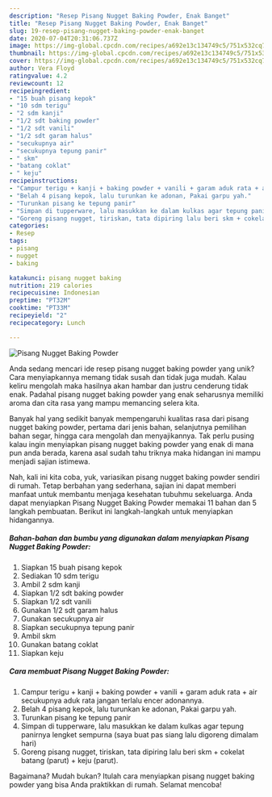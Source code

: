 ```yaml
---
description: "Resep Pisang Nugget Baking Powder, Enak Banget"
title: "Resep Pisang Nugget Baking Powder, Enak Banget"
slug: 19-resep-pisang-nugget-baking-powder-enak-banget
date: 2020-07-04T20:31:06.737Z
image: https://img-global.cpcdn.com/recipes/a692e13c134749c5/751x532cq70/pisang-nugget-baking-powder-foto-resep-utama.jpg
thumbnail: https://img-global.cpcdn.com/recipes/a692e13c134749c5/751x532cq70/pisang-nugget-baking-powder-foto-resep-utama.jpg
cover: https://img-global.cpcdn.com/recipes/a692e13c134749c5/751x532cq70/pisang-nugget-baking-powder-foto-resep-utama.jpg
author: Vera Floyd
ratingvalue: 4.2
reviewcount: 12
recipeingredient:
- "15 buah pisang kepok"
- "10 sdm terigu"
- "2 sdm kanji"
- "1/2 sdt baking powder"
- "1/2 sdt vanili"
- "1/2 sdt garam halus"
- "secukupnya air"
- "secukupnya tepung panir"
- " skm"
- "batang coklat"
- " keju"
recipeinstructions:
- "Campur terigu + kanji + baking powder + vanili + garam aduk rata + air secukupnya aduk rata jangan terlalu encer adonannya."
- "Belah 4 pisang kepok, lalu turunkan ke adonan, Pakai garpu yah."
- "Turunkan pisang ke tepung panir"
- "Simpan di tupperware, lalu masukkan ke dalam kulkas agar tepung panirnya lengket sempurna (saya buat pas siang lalu digoreng dimalam hari)"
- "Goreng pisang nugget, tiriskan, tata dipiring lalu beri skm + cokelat batang (parut) + keju (parut)."
categories:
- Resep
tags:
- pisang
- nugget
- baking

katakunci: pisang nugget baking 
nutrition: 219 calories
recipecuisine: Indonesian
preptime: "PT32M"
cooktime: "PT33M"
recipeyield: "2"
recipecategory: Lunch

---
```



![Pisang Nugget Baking Powder](https://img-global.cpcdn.com/recipes/a692e13c134749c5/751x532cq70/pisang-nugget-baking-powder-foto-resep-utama.jpg)

Anda sedang mencari ide resep pisang nugget baking powder yang unik? Cara menyiapkannya memang tidak susah dan tidak juga mudah. Kalau keliru mengolah maka hasilnya akan hambar dan justru cenderung tidak enak. Padahal pisang nugget baking powder yang enak seharusnya memiliki aroma dan cita rasa yang mampu memancing selera kita.

Banyak hal yang sedikit banyak mempengaruhi kualitas rasa dari pisang nugget baking powder, pertama dari jenis bahan, selanjutnya pemilihan bahan segar, hingga cara mengolah dan menyajikannya. Tak perlu pusing kalau ingin menyiapkan pisang nugget baking powder yang enak di mana pun anda berada, karena asal sudah tahu triknya maka hidangan ini mampu menjadi sajian istimewa.




Nah, kali ini kita coba, yuk, variasikan pisang nugget baking powder sendiri di rumah. Tetap berbahan yang sederhana, sajian ini dapat memberi manfaat untuk membantu menjaga kesehatan tubuhmu sekeluarga. Anda dapat menyiapkan Pisang Nugget Baking Powder memakai 11 bahan dan 5 langkah pembuatan. Berikut ini langkah-langkah untuk menyiapkan hidangannya.

<!--inarticleads1-->

##### Bahan-bahan dan bumbu yang digunakan dalam menyiapkan Pisang Nugget Baking Powder:

1. Siapkan 15 buah pisang kepok
1. Sediakan 10 sdm terigu
1. Ambil 2 sdm kanji
1. Siapkan 1/2 sdt baking powder
1. Siapkan 1/2 sdt vanili
1. Gunakan 1/2 sdt garam halus
1. Gunakan secukupnya air
1. Siapkan secukupnya tepung panir
1. Ambil  skm
1. Gunakan batang coklat
1. Siapkan  keju




<!--inarticleads2-->

##### Cara membuat Pisang Nugget Baking Powder:

1. Campur terigu + kanji + baking powder + vanili + garam aduk rata + air secukupnya aduk rata jangan terlalu encer adonannya.
1. Belah 4 pisang kepok, lalu turunkan ke adonan, Pakai garpu yah.
1. Turunkan pisang ke tepung panir
1. Simpan di tupperware, lalu masukkan ke dalam kulkas agar tepung panirnya lengket sempurna (saya buat pas siang lalu digoreng dimalam hari)
1. Goreng pisang nugget, tiriskan, tata dipiring lalu beri skm + cokelat batang (parut) + keju (parut).




Bagaimana? Mudah bukan? Itulah cara menyiapkan pisang nugget baking powder yang bisa Anda praktikkan di rumah. Selamat mencoba!
